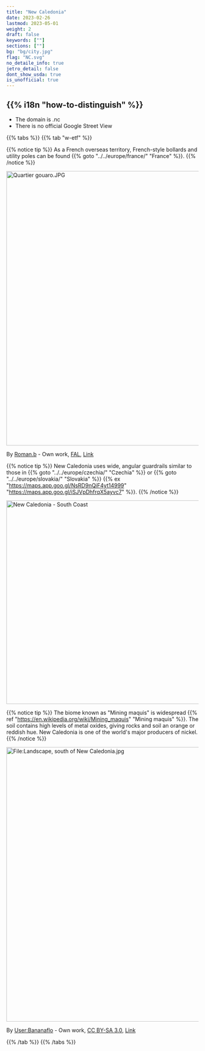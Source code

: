 ```yaml
---
title: "New Caledonia"
date: 2023-02-26
lastmod: 2023-05-01
weight: 2
draft: false
keywords: [""]
sections: [""]
bg: "bg/city.jpg"
flag: "NC.svg"
no_detaile_info: true
jetro_detail: false
dont_show_usda: true
is_unofficial: true
---
```


<div class="main-desciption country-description">
    <h2 class="section-title">{{% i18n "how-to-distinguish" %}}</h2>
    <ul class="rule-list">
        <li>The domain is .nc</li>
        <li>There is no official Google Street View</li>
    </ul>
</div>

{{% tabs %}}
{{% tab "w-etf" %}}

{{% notice tip %}}
As a French overseas territory, French-style bollards and utility poles can be found {{% goto "../../europe/france/" "France" %}}.
{{% /notice %}}
<div class="googlemap-if no-margin">
<p><a href="https://commons.wikimedia.org/wiki/File:Quartier_gouaro.JPG#/media/File:Quartier_gouaro.JPG"><img src="https://upload.wikimedia.org/wikipedia/commons/9/96/Quartier_gouaro.JPG" alt="Quartier gouaro.JPG" height="720" width="1280"></a></p><p>By <a href="//commons.wikimedia.org/wiki/User:Roman.b" title="User:Roman.b">Roman.b</a> - <span class="int-own-work" lang="en">Own work</span>, <a href="http://artlibre.org/licence/lal/en" title="Free Art License">FAL</a>, <a href="https://commons.wikimedia.org/w/index.php?curid=16069290">Link</a></p>
</div>

{{% notice tip %}}
New Caledonia uses wide, angular guardrails similar to those in {{% goto "../../europe/czechia/" "Czechia" %}} or {{% goto "../../europe/slovakia/" "Slovakia" %}} {{% ex "https://maps.app.goo.gl/NsRD9nQiF4yt14999" "https://maps.app.goo.gl/iSJVpDhfrqX5ayvc7" %}}.
{{% /notice %}}
<div class="googlemap-if no-margin">
<a data-flickr-embed="true" href="https://www.flickr.com/photos/130634205@N04/28978722828/in/photolist-L9KwGd-BX9oPE-2av6yao-23gdD5Z-245juWw-2fGkh1L-YU1pxg-23SQieg-AJsXvG-C9UzoG-DDyk44-2b6CVaH-Nb9Akg-Fv2TK-25jkEKN-dnrNJ1-YLMTk5-Zifqng-LBmRqD-YHNXib-FCRRYj-HKXrH6-229zVBi-L9EKHJ-Sf99jJ-24Q126d-dmRcou-pnv4pD-28cyMmr-HoMKML-2bJXnCL-fMcZej-242f75p-HDjLro-CHNzww-Ffwur1-YRvDjR-YBmHip-24YRryX-FTRzak-Ag1vZu-YZR1vA-Fv4Yy-fdKsV3-DkMxmk-645Sz4-MNqNE4-267cC1r-D6qLJV-h1CK98" title="New Caledonia - South Coast"><img src="https://live.staticflickr.com/1823/28978722828_48f978e847_c.jpg" width="800" height="534" alt="New Caledonia - South Coast"/></a><script async src="//embedr.flickr.com/assets/client-code.js" charset="utf-8"></script>
</div>

{{% notice tip %}}
The biome known as "Mining maquis" is widespread {{% ref "https://en.wikipedia.org/wiki/Mining_maquis" "Mining maquis" %}}. The soil contains high levels of metal oxides, giving rocks and soil an orange or reddish hue. New Caledonia is one of the world's major producers of nickel.
{{% /notice %}}
<div class="googlemap-if no-margin">
<p><a href="https://commons.wikimedia.org/wiki/File:Landscape,_south_of_New_Caledonia.jpg#/media/File:Landscape,_south_of_New_Caledonia.jpg"><img src="https://upload.wikimedia.org/wikipedia/commons/7/7d/Landscape%2C_south_of_New_Caledonia.jpg" alt="File:Landscape, south of New Caledonia.jpg" height="720" width="1103"></a></p><p>By <a href="//commons.wikimedia.org/wiki/User:Bananaflo" title="User:Bananaflo">User:Bananaflo</a> - <span class="int-own-work" lang="en">Own work</span>, <a href="http://creativecommons.org/licenses/by-sa/3.0/" title="Creative Commons Attribution-Share Alike 3.0">CC BY-SA 3.0</a>, <a href="https://commons.wikimedia.org/w/index.php?curid=681200">Link</a></p>
</div>

{{% /tab %}}
{{% /tabs %}}
